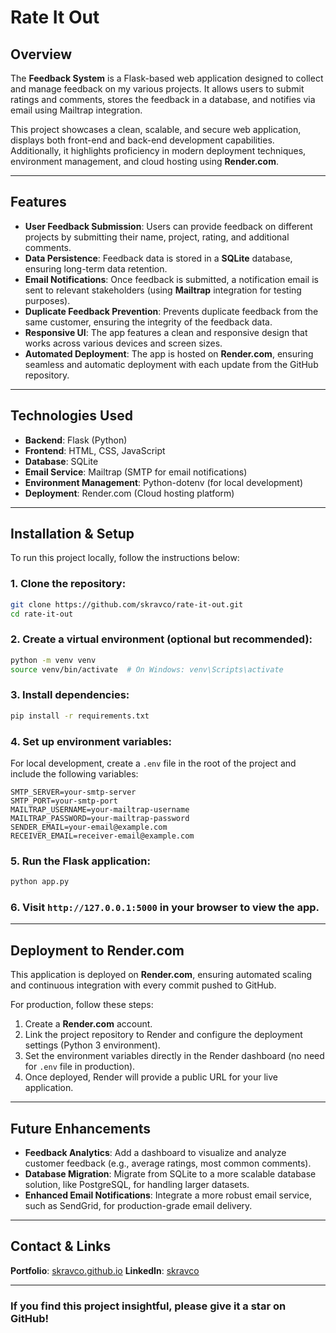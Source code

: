 
# Rate It Out

## Overview

The **Feedback System** is a Flask-based web application designed to collect and manage feedback on my various projects. It allows users to submit ratings and comments, stores the feedback in a database, and notifies via email using Mailtrap integration.

This project showcases a clean, scalable, and secure web application, displays both front-end and back-end development capabilities. Additionally, it highlights proficiency in modern deployment techniques, environment management, and cloud hosting using **Render.com**.

---

## Features

- **User Feedback Submission**: Users can provide feedback on different projects by submitting their name, project, rating, and additional comments.
- **Data Persistence**: Feedback data is stored in a **SQLite** database, ensuring long-term data retention.
- **Email Notifications**: Once feedback is submitted, a notification email is sent to relevant stakeholders (using **Mailtrap** integration for testing purposes).
- **Duplicate Feedback Prevention**: Prevents duplicate feedback from the same customer, ensuring the integrity of the feedback data.
- **Responsive UI**: The app features a clean and responsive design that works across various devices and screen sizes.
- **Automated Deployment**: The app is hosted on **Render.com**, ensuring seamless and automatic deployment with each update from the GitHub repository.

---

## Technologies Used

- **Backend**: Flask (Python)
- **Frontend**: HTML, CSS, JavaScript
- **Database**: SQLite
- **Email Service**: Mailtrap (SMTP for email notifications)
- **Environment Management**: Python-dotenv (for local development)
- **Deployment**: Render.com (Cloud hosting platform)

---

## Installation & Setup

To run this project locally, follow the instructions below:

### 1. Clone the repository:
```bash
git clone https://github.com/skravco/rate-it-out.git
cd rate-it-out
```

### 2. Create a virtual environment (optional but recommended):
```bash
python -m venv venv
source venv/bin/activate  # On Windows: venv\Scripts\activate
```

### 3. Install dependencies:
```bash
pip install -r requirements.txt
```

### 4. Set up environment variables:
For local development, create a `.env` file in the root of the project and include the following variables:

```env
SMTP_SERVER=your-smtp-server
SMTP_PORT=your-smtp-port
MAILTRAP_USERNAME=your-mailtrap-username
MAILTRAP_PASSWORD=your-mailtrap-password
SENDER_EMAIL=your-email@example.com
RECEIVER_EMAIL=receiver-email@example.com
```

### 5. Run the Flask application:
```bash
python app.py
```

### 6. Visit `http://127.0.0.1:5000` in your browser to view the app.

---

## Deployment to Render.com

This application is deployed on **Render.com**, ensuring automated scaling and continuous integration with every commit pushed to GitHub.

For production, follow these steps:

1. Create a **Render.com** account.
2. Link the project repository to Render and configure the deployment settings (Python 3 environment).
3. Set the environment variables directly in the Render dashboard (no need for `.env` file in production).
4. Once deployed, Render will provide a public URL for your live application.

---

## Future Enhancements

- **Feedback Analytics**: Add a dashboard to visualize and analyze customer feedback (e.g., average ratings, most common comments).
- **Database Migration**: Migrate from SQLite to a more scalable database solution, like PostgreSQL, for handling larger datasets.
- **Enhanced Email Notifications**: Integrate a more robust email service, such as SendGrid, for production-grade email delivery.

---

## **Contact & Links**
 **Portfolio**: [skravco.github.io](https://skravco.github.io/)
 **LinkedIn**: [skravco](https://www.linkedin.com/in/skravco)

---

### **If you find this project insightful, please give it a star on GitHub!**

